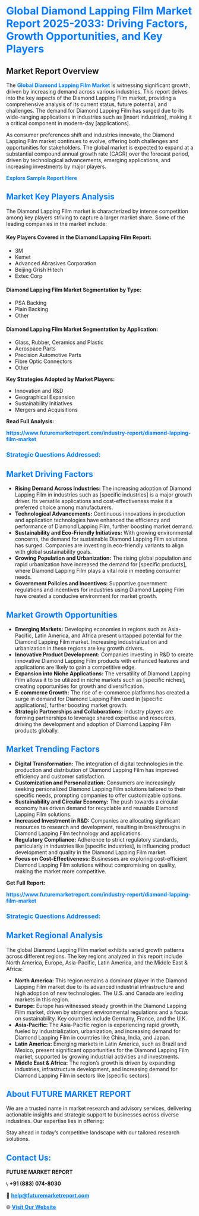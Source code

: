 <h1 style="color: #007BFF;">Global Diamond Lapping Film Market Report 2025-2033: Driving Factors, Growth Opportunities, and Key Players</h1>

<section id="overview">
<h2>Market Report Overview</h2>
<p>The <a href="https://www.futuremarketreport.com/industry-report/diamond-lapping-film-market" style="color: #007BFF; text-decoration: none;"><strong>Global Diamond Lapping Film Market</strong></a> is witnessing significant growth, driven by increasing demand across various industries. This report delves into the key aspects of the Diamond Lapping Film market, providing a comprehensive analysis of its current status, future potential, and challenges. The demand for Diamond Lapping Film has surged due to its wide-ranging applications in industries such as [insert industries], making it a critical component in modern-day [applications].</p>
<p>As consumer preferences shift and industries innovate, the Diamond Lapping Film market continues to evolve, offering both challenges and opportunities for stakeholders. The global market is expected to expand at a substantial compound annual growth rate (CAGR) over the forecast period, driven by technological advancements, emerging applications, and increasing investments by major players.</p>
</section>

<section id="overview">
<p><a href="https://www.futuremarketreport.com/request-sample/reportId=86648" style="color: #007BFF; text-decoration: none;"><strong>Explore Sample Report Here</strong></a></p>
</section>

<section id="key-players">
<h2 style="color: #007BFF;">Market Key Players Analysis</h2>
<p>The Diamond Lapping Film market is characterized by intense competition among key players striving to capture a larger market share. Some of the leading companies in the market include:</p>
<h4>Key Players Covered in the Diamond Lapping Film Report:</h4>
<ul><li>3M</li><li>Kemet</li><li>Advanced Abrasives Corporation</li><li>Beijing Grish Hitech</li><li>Extec Corp</li></ul>
<h4>Diamond Lapping Film Market Segmentation by Type:</h4>
<ul><li>PSA Backing</li><li>Plain Backing</li><li>Other</li></ul>

<h4>Diamond Lapping Film Market Segmentation by Application:</h4>
<ul><li>Glass, Rubber, Ceramics and Plastic</li><li>Aerospace Parts</li><li>Precision Automotive Parts</li><li>Fibre Optic Connectors</li><li>Other</li></ul>
<p><strong>Key Strategies Adopted by Market Players:</strong></p>
<ul>
<li>Innovation and R&D</li>
<li>Geographical Expansion</li>
<li>Sustainability Initiatives</li>
<li>Mergers and Acquisitions</li>
</ul>
</section>

<section>
<p><strong>Read Full Analysis: </strong></p><a href="https://www.futuremarketreport.com/industry-report/diamond-lapping-film-market" style="color: #007BFF; text-decoration: none;"><strong>https://www.futuremarketreport.com/industry-report/diamond-lapping-film-market</strong></a>
<h3 style="color: #007BFF;">Strategic Questions Addressed:</h3>
</section>

<section id="driving-factors">
<h2 style="color: #007BFF;">Market Driving Factors</h2>
<ul>
<li><strong>Rising Demand Across Industries:</strong> The increasing adoption of Diamond Lapping Film in industries such as [specific industries] is a major growth driver. Its versatile applications and cost-effectiveness make it a preferred choice among manufacturers.</li>
<li><strong>Technological Advancements:</strong> Continuous innovations in production and application technologies have enhanced the efficiency and performance of Diamond Lapping Film, further boosting market demand.</li>
<li><strong>Sustainability and Eco-Friendly Initiatives:</strong> With growing environmental concerns, the demand for sustainable Diamond Lapping Film solutions has surged. Companies are investing in eco-friendly variants to align with global sustainability goals.</li>
<li><strong>Growing Population and Urbanization:</strong> The rising global population and rapid urbanization have increased the demand for [specific products], where Diamond Lapping Film plays a vital role in meeting consumer needs.</li>
<li><strong>Government Policies and Incentives:</strong> Supportive government regulations and incentives for industries using Diamond Lapping Film have created a conducive environment for market growth.</li>
</ul>
</section>

<section id="growth-opportunities">
<h2 style="color: #007BFF;">Market Growth Opportunities</h2>
<ul>
<li><strong>Emerging Markets:</strong> Developing economies in regions such as Asia-Pacific, Latin America, and Africa present untapped potential for the Diamond Lapping Film market. Increasing industrialization and urbanization in these regions are key growth drivers.</li>
<li><strong>Innovative Product Development:</strong> Companies investing in R&D to create innovative Diamond Lapping Film products with enhanced features and applications are likely to gain a competitive edge.</li>
<li><strong>Expansion into Niche Applications:</strong> The versatility of Diamond Lapping Film allows it to be utilized in niche markets such as [specific niches], creating opportunities for growth and diversification.</li>
<li><strong>E-commerce Growth:</strong> The rise of e-commerce platforms has created a surge in demand for Diamond Lapping Film used in [specific applications], further boosting market growth.</li>
<li><strong>Strategic Partnerships and Collaborations:</strong> Industry players are forming partnerships to leverage shared expertise and resources, driving the development and adoption of Diamond Lapping Film products globally.</li>
</ul>
</section>

<section id="trending-factors">
<h2 style="color: #007BFF;">Market Trending Factors</h2>
<ul>
<li><strong>Digital Transformation:</strong> The integration of digital technologies in the production and distribution of Diamond Lapping Film has improved efficiency and customer satisfaction.</li>
<li><strong>Customization and Personalization:</strong> Consumers are increasingly seeking personalized Diamond Lapping Film solutions tailored to their specific needs, prompting companies to offer customizable options.</li>
<li><strong>Sustainability and Circular Economy:</strong> The push towards a circular economy has driven demand for recyclable and reusable Diamond Lapping Film solutions.</li>
<li><strong>Increased Investment in R&D:</strong> Companies are allocating significant resources to research and development, resulting in breakthroughs in Diamond Lapping Film technology and applications.</li>
<li><strong>Regulatory Compliance:</strong> Adherence to strict regulatory standards, particularly in industries like [specific industries], is influencing product development and quality in the Diamond Lapping Film market.</li>
<li><strong>Focus on Cost-Effectiveness:</strong> Businesses are exploring cost-efficient Diamond Lapping Film solutions without compromising on quality, making the market more competitive.</li>
</ul>
</section>

<section>
<p><strong>Get Full Report: </strong></p><a href="https://www.futuremarketreport.com/industry-report/diamond-lapping-film-market" style="color: #007BFF; text-decoration: none;"><strong>https://www.futuremarketreport.com/industry-report/diamond-lapping-film-market</strong></a>
<h3 style="color: #007BFF;">Strategic Questions Addressed:</h3>
</section>


<section id="regional-analysis">
<h2 style="color: #007BFF;">Market Regional Analysis</h2>
<p>The global Diamond Lapping Film market exhibits varied growth patterns across different regions. The key regions analyzed in this report include North America, Europe, Asia-Pacific, Latin America, and the Middle East & Africa:</p>
<ul>
<li><strong>North America:</strong> This region remains a dominant player in the Diamond Lapping Film market due to its advanced industrial infrastructure and high adoption of new technologies. The U.S. and Canada are leading markets in this region.</li>
<li><strong>Europe:</strong> Europe has witnessed steady growth in the Diamond Lapping Film market, driven by stringent environmental regulations and a focus on sustainability. Key countries include Germany, France, and the U.K.</li>
<li><strong>Asia-Pacific:</strong> The Asia-Pacific region is experiencing rapid growth, fueled by industrialization, urbanization, and increasing demand for Diamond Lapping Film in countries like China, India, and Japan.</li>
<li><strong>Latin America:</strong> Emerging markets in Latin America, such as Brazil and Mexico, present significant opportunities for the Diamond Lapping Film market, supported by growing industrial activities and investments.</li>
<li><strong>Middle East & Africa:</strong> The region’s growth is driven by expanding industries, infrastructure development, and increasing demand for Diamond Lapping Film in sectors like [specific sectors].</li>
</ul>
</section>

<footer>
<h2 style="color: #007BFF;">About FUTURE MARKET REPORT</h2>
<p>We are a trusted name in market research and advisory services, delivering actionable insights and strategic support to businesses across diverse industries. Our expertise lies in offering:</p>

<p>Stay ahead in today’s competitive landscape with our tailored research solutions.</p>

<h2 style="color: #007BFF;">Contact Us:</h2>
<p><strong>FUTURE MARKET REPORT</strong></p>
<p>📞 <strong>+91 (883) 074-8030</strong></p>
<p>📧 <strong><a href="mailto:help@futuremarketreport.com" style="color: #007BFF;">help@futuremarketreport.com</a></strong></p>
<p>🌐 <strong><a href="https://www.futuremarketreport.com/" style="color: #007BFF;">Visit Our Website</a></strong></p>
</footer>
